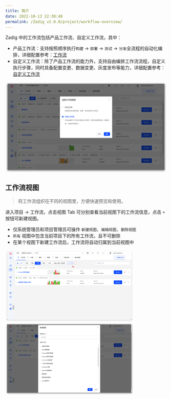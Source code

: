 ```yaml
---
title: 简介
date: 2022-10-13 22:30:48
permalink: /Zadig v2.0.0/project/workflow-overview/
---
```


Zadig 中的工作流包括产品工作流、自定义工作流，其中：

- 产品工作流：支持按照顺序执行`构建` -> `部署` -> `测试` -> `分发`全流程的自动化编排，详细配置参考：[工作流](/Zadig%20v2.0.0/project/workflow/)
- 自定义工作流：除了产品工作流的能力外，支持自由编排工作流流程，自定义执行步骤，同时具备配置变更、数据变更、灰度发布等能力，详细配置参考：[自定义工作流](/Zadig%20v2.0.0/project/common-workflow/)

![workflow](../../../_images/workflow_overview_1.png)

## 工作流视图
> 将工作流组织在不同的视图里，方便快速预览和使用。

进入项目 -> 工作流，点击视图 Tab 可分别查看当前视图下的工作流信息，点击 `+` 按钮可新建视图。

- 仅系统管理员和项目管理员可操作 `新建视图`、`编辑视图`、`删除视图`
- `所有` 视图中包含当前项目下的所有工作流，且不可删除
- 在某个视图下新建工作流后，工作流将自动归属到当前视图中

<img src="../../../_images/workflow_view_1.png" width="400">
<img src="../../../_images/workflow_view_2.png" width="400">
